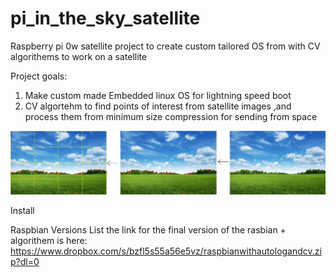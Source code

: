 # pi_in_the_sky_satellite
Raspberry pi 0w satellite project to create custom tailored OS from with CV algorithems to work on a satellite

Project goals:
1) Make custom made Embedded linux OS for lightning speed boot
2) CV algortehm to find points of interest from satellite images ,and process them from minimum size compression for sending from space



![process of the corner harris](https://github.com/RoieHub/pi_in_the_sky_satellite/blob/main/test_images/steps.png)

Install 

Raspbian Versions List
the link for the final version of the rasbian + algorithem is here:
https://www.dropbox.com/s/bzfl5s55a56e5vz/raspbianwithautologandcv.zip?dl=0

